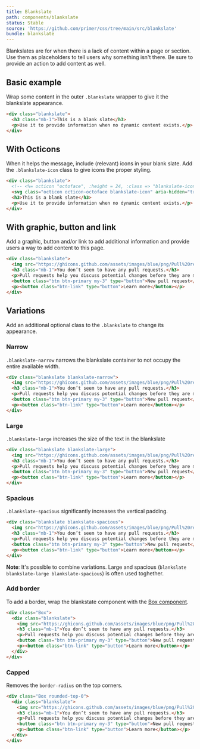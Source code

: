 ```yaml
---
title: Blankslate
path: components/blankslate
status: Stable
source: 'https://github.com/primer/css/tree/main/src/blankslate'
bundle: blankslate
---
```


Blankslates are for when there is a lack of content within a page or section. Use them as placeholders to tell users why something isn't there. Be sure to provide an action to add content as well.

## Basic example

Wrap some content in the outer `.blankslate` wrapper to give it the blankslate appearance.

```html live
<div class="blankslate">
  <h3 class="mb-1">This is a blank slate</h3>
  <p>Use it to provide information when no dynamic content exists.</p>
</div>
```

## With Octicons

When it helps the message, include (relevant) icons in your blank slate. Add the `.blankslate-icon` class to give icons the proper styling.

```html live
<div class="blankslate">
  <!-- <%= octicon "octoface", :height = 24, :class => "blankslate-icon" %> -->
  <svg class="octicon octicon-octoface blankslate-icon" aria-hidden="true" xmlns="http://www.w3.org/2000/svg" viewBox="0 0 24 24" width="24" height="24"><path d="M7.75 11c-.69 0-1.25.56-1.25 1.25v1.5a1.25 1.25 0 102.5 0v-1.5C9 11.56 8.44 11 7.75 11zm1.27 4.5a.469.469 0 01.48-.5h5a.47.47 0 01.48.5c-.116 1.316-.759 2.5-2.98 2.5s-2.864-1.184-2.98-2.5zm7.23-4.5c-.69 0-1.25.56-1.25 1.25v1.5a1.25 1.25 0 102.5 0v-1.5c0-.69-.56-1.25-1.25-1.25z"></path><path fill-rule="evenodd" d="M21.255 3.82a1.725 1.725 0 00-2.141-1.195c-.557.16-1.406.44-2.264.866-.78.386-1.647.93-2.293 1.677A18.442 18.442 0 0012 5c-.93 0-1.784.059-2.569.17-.645-.74-1.505-1.28-2.28-1.664a13.876 13.876 0 00-2.265-.866 1.725 1.725 0 00-2.141 1.196 23.645 23.645 0 00-.69 3.292c-.125.97-.191 2.07-.066 3.112C1.254 11.882 1 13.734 1 15.527 1 19.915 3.13 23 12 23c8.87 0 11-3.053 11-7.473 0-1.794-.255-3.647-.99-5.29.127-1.046.06-2.15-.066-3.125a23.652 23.652 0 00-.689-3.292zM20.5 14c.5 3.5-1.5 6.5-8.5 6.5s-9-3-8.5-6.5c.583-4 3-6 8.5-6s7.928 2 8.5 6z"></path></svg>
  <h3>This is a blank slate</h3>
  <p>Use it to provide information when no dynamic content exists.</p>
</div>
```

## With graphic, button and link

Add a graphic, button and/or link to add additional information and provide users a way to add content to this page.

```html live
<div class="blankslate">
  <img src="https://ghicons.github.com/assets/images/blue/png/Pull%20request.png" alt="" class="mb-3" />
  <h3 class="mb-1">You don’t seem to have any pull requests.</h3>
  <p>Pull requests help you discuss potential changes before they are merged into the base branch.</p>
  <button class="btn btn-primary my-3" type="button">New pull request</button>
  <p><button class="btn-link" type="button">Learn more</button></p>
</div>
```

## Variations

Add an additional optional class to the `.blankslate` to change its appearance.

### Narrow

`.blankslate-narrow` narrows the blankslate container to not occupy the entire available width.

```html live
<div class="blankslate blankslate-narrow">
  <img src="https://ghicons.github.com/assets/images/blue/png/Pull%20request.png" alt="" class="mb-3" />
  <h3 class="mb-1">You don’t seem to have any pull requests.</h3>
  <p>Pull requests help you discuss potential changes before they are merged into the base branch.</p>
  <button class="btn btn-primary my-3" type="button">New pull request</button>
  <p><button class="btn-link" type="button">Learn more</button></p>
</div>
```

### Large

`.blankslate-large` increases the size of the text in the blankslate

```html live
<div class="blankslate blankslate-large">
  <img src="https://ghicons.github.com/assets/images/blue/png/Pull%20request.png" alt="" class="mb-3" />
  <h3 class="mb-1">You don’t seem to have any pull requests.</h3>
  <p>Pull requests help you discuss potential changes before they are merged into the base branch.</p>
  <button class="btn btn-primary my-3" type="button">New pull request</button>
  <p><button class="btn-link" type="button">Learn more</button></p>
</div>
```

### Spacious

`.blankslate-spacious` significantly increases the vertical padding.

```html live
<div class="blankslate blankslate-spacious">
  <img src="https://ghicons.github.com/assets/images/blue/png/Pull%20request.png" alt="" class="mb-3" />
  <h3 class="mb-1">You don’t seem to have any pull requests.</h3>
  <p>Pull requests help you discuss potential changes before they are merged into the base branch.</p>
  <button class="btn btn-primary my-3" type="button">New pull request</button>
  <p><button class="btn-link" type="button">Learn more</button></p>
</div>
```

**Note**: It's possible to combine variations. Large and spacious (`blankslate blankslate-large blankslate-spacious`) is often used toghether.

### Add border

To add a border, wrap the blankstate component with the [Box component](/components/box).

```html live
<div class="Box">
  <div class="blankslate">
    <img src="https://ghicons.github.com/assets/images/blue/png/Pull%20request.png" alt="" class="mb-3" />
    <h3 class="mb-1">You don’t seem to have any pull requests.</h3>
    <p>Pull requests help you discuss potential changes before they are merged into the base branch.</p>
    <button class="btn btn-primary my-3" type="button">New pull request</button>
    <p><button class="btn-link" type="button">Learn more</button></p>
  </div>
</div>
```

### Capped

Removes the `border-radius` on the top corners.

```html live
<div class="Box rounded-top-0">
  <div class="blankslate">
    <img src="https://ghicons.github.com/assets/images/blue/png/Pull%20request.png" alt="" class="mb-3" />
    <h3 class="mb-1">You don’t seem to have any pull requests.</h3>
    <p>Pull requests help you discuss potential changes before they are merged into the base branch.</p>
    <button class="btn btn-primary my-3" type="button">New pull request</button>
    <p><button class="btn-link" type="button">Learn more</button></p>
  </div>
</div>
```
